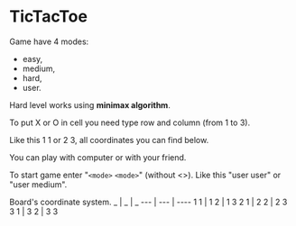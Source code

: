 # TicTacToe


Game have 4 modes:
* easy, 
* medium, 
* hard,
* user.

Hard level works using **minimax algorithm**.

To put X or O in cell you need type row and column (from 1 to 3).

Like this 1 1 or 2 3, all coordinates you can find below.

You can play with computer or with your friend.

To start game enter "`<mode>` `<mode>`" (without <>).
Like this "user user" or "user medium".


Board's coordinate system.
  _  |  _  |  _
 --- | --- | ----
 1 1 | 1 2 | 1 3 
 2 1 | 2 2 | 2 3
 3 1 | 3 2 | 3 3
